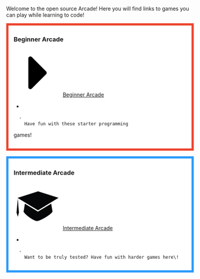 Welcome to the open source Arcade\! Here you will find links to games
you can play while learning to
code\!

<div style="margin:0; margin-top:0px; margin-bottom:15px; margin-right:0px; border:6px solid #ed462f; padding:.3em 1em 1em 1em; background-color:#FFFFFF;">

### Beginner Arcade

![Beginner\_Resource.png](../files/Beginner_Resource.png "../files/Beginner_Resource.png")
[Beginner Arcade](Beginner_Arcade.md)

  - 
    
      -   
        Have fun with these starter programming
games\!

  

</div>

<div style="margin:0; margin-top:0px; margin-bottom:15px; margin-right:0px; border:6px solid #2c9cfb; padding:.3em 1em 1em 1em; background-color:#FFFFFF;">

### Intermediate Arcade

![ link=Intermediate Arcade|left|100px](../files/Intermediate_Resourcesicon.png
" link=Intermediate Arcade|left|100px") [Intermediate
Arcade](Intermediate_Arcade.md)

  - 
    
      -   
        Want to be truly tested? Have fun with harder games here\!

  

</div>
